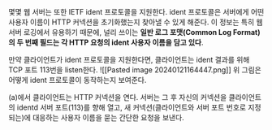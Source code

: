 몇몇 웹 서버는 또한 IETF ident 프로토콜을 지원한다.
ident 프로토콜은 서버에게 어떤 사용자 이름이 HTTP 커넥션을 초기화했는지 찾아낼 수 있게 해준다.
이 정보는 특히 웹 서버 로깅에서 유용하기 때문에, 널리 쓰이는 **일반 로그 포맷(Common Log Format)의 두 번째 필드는 각 HTTP 요청의 ident 사용자 이름을 담고 있다**.

만약 클라이언트가 ident 프로토콜을 지원한다면, 클라이언트는 ident 결과를 위해 TCP 포트 113번을 listen한다.
![[Pasted image 20240121164447.png]]
위 그림은 어떻게 ident 프로토콜이 동작하는지 보여준다.

(a)에서 클라이언트는 HTTP 커넥션을 연다. 서버는 그 후 자신의 커넥션을 클라이언트의 identd 서버 포트(113)를 향해 열고, 새 커넥션(클라이언트와 서버 포트 번호로 지정되는)에 대응하는 사용자 이름을 묻는 간단한 요청을 보낸다.